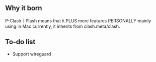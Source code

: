 
## Why it born

P-Clash｜Plash means that it PLUS more features PERSONALLY mainly using in Mac currently, it inherits from clash.meta/clash.

## To-do list
- Support wireguard


